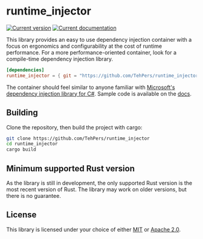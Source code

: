 # runtime_injector

[![Current version][crate-badge]][crates-io]
[![Current documentation][doc-badge]][docs]

This library provides an easy to use dependency injection container with a focus on ergonomics and configurability at the cost of runtime performance. For a more performance-oriented container, look for a compile-time dependency injection library.

```toml
[dependencies]
runtime_injector = { git = "https://github.com/TehPers/runtime_injector", branch = "main" }
```

The container should feel similar to anyone familiar with [Microsoft's dependency injection library for C#][microsoft.extensions.dependencyinjection]. Sample code is available on the [docs].

## Building

Clone the repository, then build the project with cargo:

```bash
git clone https://github.com/TehPers/runtime_injector
cd runtime_injector
cargo build
```

## Minimum supported Rust version

As the library is still in development, the only supported Rust version is the most recent version of Rust. The library may work on older versions, but there is no guarantee.

## License

This library is licensed under your choice of either [MIT](./LICENSE-MIT) or [Apache 2.0](./LICENSE-APACHE).

[crate-badge]: https://img.shields.io/crates/v/runtime_injector?style=flat-square
[doc-badge]: https://img.shields.io/docsrs/runtime_injector?style=flat-square
[crates-io]: https://crates.io/crates/runtime_injector
[docs]: https://docs.rs/runtime_injector

[microsoft.extensions.dependencyinjection]: (https://www.nuget.org/packages/Microsoft.Extensions.DependencyInjection)
